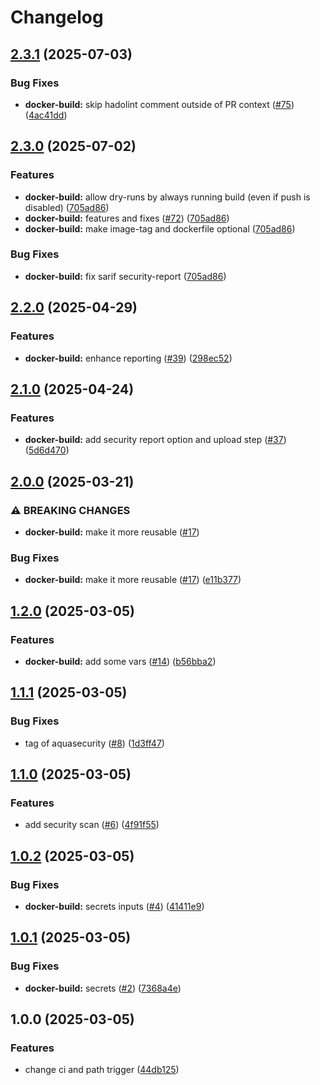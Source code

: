 # Changelog

## [2.3.1](https://github.com/iExecBlockchainComputing/github-actions-workflows/compare/docker-build-v2.3.0...docker-build-v2.3.1) (2025-07-03)


### Bug Fixes

* **docker-build:** skip hadolint comment outside of PR context ([#75](https://github.com/iExecBlockchainComputing/github-actions-workflows/issues/75)) ([4ac41dd](https://github.com/iExecBlockchainComputing/github-actions-workflows/commit/4ac41dd0e87a61710ebc19303bc15ada656d9a12))

## [2.3.0](https://github.com/iExecBlockchainComputing/github-actions-workflows/compare/docker-build-v2.2.0...docker-build-v2.3.0) (2025-07-02)


### Features

* **docker-build:** allow dry-runs by always running build (even if push is disabled) ([705ad86](https://github.com/iExecBlockchainComputing/github-actions-workflows/commit/705ad866bb4d832f5246f09d92dafab21a87de63))
* **docker-build:** features and fixes ([#72](https://github.com/iExecBlockchainComputing/github-actions-workflows/issues/72)) ([705ad86](https://github.com/iExecBlockchainComputing/github-actions-workflows/commit/705ad866bb4d832f5246f09d92dafab21a87de63))
* **docker-build:** make image-tag and dockerfile optional ([705ad86](https://github.com/iExecBlockchainComputing/github-actions-workflows/commit/705ad866bb4d832f5246f09d92dafab21a87de63))


### Bug Fixes

* **docker-build:** fix sarif security-report ([705ad86](https://github.com/iExecBlockchainComputing/github-actions-workflows/commit/705ad866bb4d832f5246f09d92dafab21a87de63))

## [2.2.0](https://github.com/iExecBlockchainComputing/github-actions-workflows/compare/docker-build-v2.1.0...docker-build-v2.2.0) (2025-04-29)


### Features

* **docker-build:** enhance reporting ([#39](https://github.com/iExecBlockchainComputing/github-actions-workflows/issues/39)) ([298ec52](https://github.com/iExecBlockchainComputing/github-actions-workflows/commit/298ec521fe7ea48c81258dc259014b9182fa4cc3))

## [2.1.0](https://github.com/iExecBlockchainComputing/github-actions-workflows/compare/docker-build-v2.0.0...docker-build-v2.1.0) (2025-04-24)


### Features

* **docker-build:** add security report option and upload step ([#37](https://github.com/iExecBlockchainComputing/github-actions-workflows/issues/37)) ([5d6d470](https://github.com/iExecBlockchainComputing/github-actions-workflows/commit/5d6d470b30eb5be75ebb0c78b3477511bb9fa272))

## [2.0.0](https://github.com/iExecBlockchainComputing/github-actions-workflows/compare/docker-build-v1.2.0...docker-build-v2.0.0) (2025-03-21)


### ⚠ BREAKING CHANGES

* **docker-build:** make it more reusable ([#17](https://github.com/iExecBlockchainComputing/github-actions-workflows/issues/17))

### Bug Fixes

* **docker-build:** make it more reusable ([#17](https://github.com/iExecBlockchainComputing/github-actions-workflows/issues/17)) ([e11b377](https://github.com/iExecBlockchainComputing/github-actions-workflows/commit/e11b377b8ed53820151de5687ecac0b09c251810))

## [1.2.0](https://github.com/iExecBlockchainComputing/github-actions-workflows/compare/docker-build-v1.1.1...docker-build-v1.2.0) (2025-03-05)


### Features

* **docker-build:** add some vars ([#14](https://github.com/iExecBlockchainComputing/github-actions-workflows/issues/14)) ([b56bba2](https://github.com/iExecBlockchainComputing/github-actions-workflows/commit/b56bba2f4ae61f67bcb2a442a119855cdb4a133d))

## [1.1.1](https://github.com/iExecBlockchainComputing/github-actions-workflows/compare/docker-build-v1.1.0...docker-build-v1.1.1) (2025-03-05)


### Bug Fixes

* tag of aquasecurity ([#8](https://github.com/iExecBlockchainComputing/github-actions-workflows/issues/8)) ([1d3ff47](https://github.com/iExecBlockchainComputing/github-actions-workflows/commit/1d3ff475697b55b43dd42eb600d41cd42d8d0d37))

## [1.1.0](https://github.com/iExecBlockchainComputing/github-actions-workflows/compare/docker-build-v1.0.2...docker-build-v1.1.0) (2025-03-05)


### Features

* add security scan ([#6](https://github.com/iExecBlockchainComputing/github-actions-workflows/issues/6)) ([4f91f55](https://github.com/iExecBlockchainComputing/github-actions-workflows/commit/4f91f5525d8c7986d9aa1b1273ec229da39a7dec))

## [1.0.2](https://github.com/iExecBlockchainComputing/github-actions-workflows/compare/docker-build-v1.0.1...docker-build-v1.0.2) (2025-03-05)


### Bug Fixes

* **docker-build:** secrets inputs ([#4](https://github.com/iExecBlockchainComputing/github-actions-workflows/issues/4)) ([41411e9](https://github.com/iExecBlockchainComputing/github-actions-workflows/commit/41411e9b11230d6afad0fc8b2cf60b99154448d9))

## [1.0.1](https://github.com/iExecBlockchainComputing/github-actions-workflows/compare/docker-build-v1.0.0...docker-build-v1.0.1) (2025-03-05)


### Bug Fixes

* **docker-build:** secrets ([#2](https://github.com/iExecBlockchainComputing/github-actions-workflows/issues/2)) ([7368a4e](https://github.com/iExecBlockchainComputing/github-actions-workflows/commit/7368a4e617903a09e0b426d50d8b99abb7107bf9))

## 1.0.0 (2025-03-05)


### Features

* change ci and path trigger ([44db125](https://github.com/iExecBlockchainComputing/github-actions-workflows/commit/44db1257a68422bcec273a80f75173012cb30f56))

